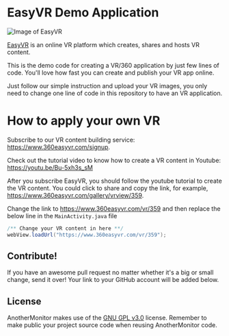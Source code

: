 # EasyVR Demo Application
![Image of EasyVR](https://www.360easyvr.com/images/logo_white_screen.png)

[EasyVR](http://www.360easyvr.com) is an online VR platform which creates, shares and hosts VR content.

This is the demo code for creating a VR/360 application by just few lines of code. You'll love how fast you can create and publish your VR app online.

Just follow our simple instruction and upload your VR images, you only need to change one line of code in this repository to have an VR application.

# How to apply your own VR
Subscribe to our VR content building service: https://www.360easyvr.com/signup.

Check out the tutorial video to know how to create a VR content in Youtube: https://youtu.be/Bu-5xh3s_sM

After you subscribe EasyVR, you should follow the youtube tutorial to create the VR content. You could click to share and copy the link, for example, https://www.360easyvr.com/gallery/vrview/359.

Change the link to https://www.360easyvr.com/vr/359 and then replace the below line in the `MainActivity.java` file
```JAVA
/** Change your VR content in here **/
webView.loadUrl("https://www.360easyvr.com/vr/359");
```

## Contribute!

If you have an awesome pull request no matter whether it's a big or small change, send it over! Your link to your GitHub account will be added below.

## License

AnotherMonitor makes use of the [GNU GPL v3.0](http://choosealicense.com/licenses/gpl-3.0/) license. Remember to make public your project source code when reusing AnotherMonitor code.
